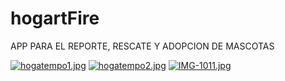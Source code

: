 # hogartFire
APP PARA EL REPORTE, RESCATE Y ADOPCION DE MASCOTAS

[![hogatempo1.jpg](https://i.postimg.cc/GhdR25vR/hogatempo1.jpg)](https://postimg.cc/grSQt4Mt)  [![hogatempo2.jpg](https://i.postimg.cc/KY6Syqmd/hogatempo2.jpg)](https://postimg.cc/SXft6G2r)  [![IMG-1011.jpg](https://i.postimg.cc/NjFW2qM3/IMG-1011.jpg)](https://postimg.cc/9D3xskyb)

